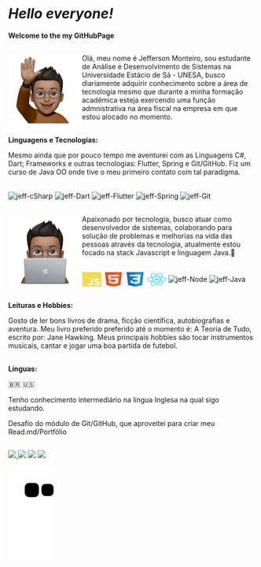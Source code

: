 # **_Hello everyone!_**

**Welcome to the my GitHubPage**

   ##

<a><img align="left" width="150" height="150" src="./assets/Hithere.webp"></a>
##

  Olá, meu nome é Jefferson Monteiro, sou estudante de Análise e Desenvolvimento de Sistemas na Universidade Estácio de Sá - UNESA, busco diariamente adquirir conhecimento sobre a área de tecnologia mesmo que durante a minha formação acadêmica esteja exercendo uma função admnistrativa na área fiscal na empresa em que estou alocado no momento. 
 
 
  
 
   
  ##  
  
  
**Linguagens e Tecnologias:**

  Mesmo ainda que por pouco tempo me aventurei com as Linguagens C#, Dart; Frameworks e outras tecnologias: Flutter, Spring e Git/GitHub. Fiz um curso de Java OO onde tive o meu primeiro contato com tal paradigma.
<div style="display: inline_block"><br>
 <img align="center" alt="jeff-cSharp" height="30" width="40" src="https://cdn.jsdelivr.net/gh/devicons/devicon/icons/csharp/csharp-original.svg" />  
 <img align="center" alt="jeff-Dart" height="25" width="40" src="https://cdn.jsdelivr.net/gh/devicons/devicon/icons/dart/dart-original.svg" />  
 <img align="center" alt="jeff-Flutter" height="25" width="40" src="https://cdn.jsdelivr.net/gh/devicons/devicon/icons/flutter/flutter-original.svg" />
 <img align="center" alt="jeff-Spring" height="25" width="40" src="https://cdn.jsdelivr.net/gh/devicons/devicon/icons/spring/spring-original.svg" />  
 <img align="center" alt="jeff-Git" height="25" width="40" src="https://cdn.jsdelivr.net/gh/devicons/devicon/icons/git/git-plain.svg" />

</div>

  
   ##
   
   
<a><img align="left" width="150" height="150" src="./assets/computerOn.webp"></a>


  Apaixonado por tecnologia, busco atuar como desenvolvedor de sistemas, colaborando para solução de problemas e melhorias na vida das pessoas através da tecnologia, atualmente estou focado na stack Javascript e linguagem Java.:rocket:  
<div style="display: inline_block"><br>  
  <img align="center" alt="jeff-Js" height="30" width="40" src="https://raw.githubusercontent.com/devicons/devicon/master/icons/javascript/javascript-plain.svg">
  <img align="center" alt="jeff-HTML" height="30" width="40" src="https://raw.githubusercontent.com/devicons/devicon/master/icons/html5/html5-original.svg">
  <img align="center" alt="jeff-CSS" height="30" width="40" src="https://raw.githubusercontent.com/devicons/devicon/master/icons/css3/css3-original.svg">
  <img align="center" alt="jeff-React" height="30" width="40" src="https://raw.githubusercontent.com/devicons/devicon/master/icons/react/react-original.svg">
  <img align="center" alt="jeff-Node" height="140" width="80" src="https://cdn.jsdelivr.net/gh/devicons/devicon/icons/nodejs/nodejs-original-wordmark.svg" /> 
  <img align="center" alt="jeff-Java" height="35" width="40" src="https://cdn.jsdelivr.net/gh/devicons/devicon/icons/java/java-original.svg"> 
</div>
  
   
  

   ##
  
  

**Leituras e Hobbies:**



  Gosto de ler bons livros de drama, ficção científica, autobiografias e aventura. Meu livro preferido preferido até o momento é: A Teoria de Tudo, escrito por: Jane Hawking. Meus principais hobbies são tocar instrumentos musicais, cantar e jogar uma boa partida de futebol.
 

   ##
  

**Línguas:**

:brazil: :us:

  Tenho conhecimento intermediário na língua Inglesa na qual sigo estudando. 


Desafio do módulo de Git/GitHub, que aproveitei para criar meu Read.md/Portfólio

   ##

<div> 
  <a href = "mailto:jjmonteiro61@gmail.com"><img src="https://img.shields.io/badge/Gmail-D14836?style=for-the-badge&logo=gmail&logoColor=white" target="_blank">   </a>
  <a href="https://linkedin.com/in/jefferson-monteiro-485423176" target="_blank"><img src="https://img.shields.io/badge/LinkedIn-0077B5?style=for-the-badge&logo=linkedin&logoColor=white" target="_blank"></a>
  <a href="https://twitter.com/jeffmonteiro__" target="_blank"><img src="https://img.shields.io/badge/Twitter-1DA1F2?style=for-the-badge&logo=twitter&logoColor=white" target="_blank"></a> 
  <a href="https://www.instagram.com/jeffmonteiro_" target="_blank"><img src="https://img.shields.io/badge/-Instagram-%23E4405F?style=for-the-badge&logo=instagram&logoColor=white" target="_blank"></a>
 
  ![Snake animation](https://github.com/rafaballerini/rafaballerini/blob/output/github-contribution-grid-snake.svg)
 
</div>
